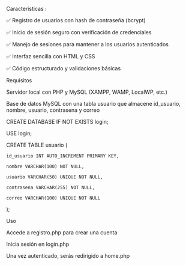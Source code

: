 Características :

✅ Registro de usuarios con hash de contraseña (bcrypt)

✅ Inicio de sesión seguro con verificación de credenciales

✅ Manejo de sesiones para mantener a los usuarios autenticados

✅ Interfaz sencilla con HTML y CSS

✅ Código estructurado y validaciones básicas


Requisitos

Servidor local con PHP y MySQL (XAMPP, WAMP, LocalWP, etc.)

Base de datos MySQL con una tabla usuario que almacene id_usuario, nombre, usuario, contrasena y correo

CREATE DATABASE IF NOT EXISTS login;

USE login;

CREATE TABLE usuario (

    id_usuario INT AUTO_INCREMENT PRIMARY KEY,
    
    nombre VARCHAR(100) NOT NULL,
    
    usuario VARCHAR(50) UNIQUE NOT NULL,
    
    contrasena VARCHAR(255) NOT NULL,
    
    correo VARCHAR(100) UNIQUE NOT NULL
    
);

Uso

Accede a registro.php para crear una cuenta

Inicia sesión en login.php

Una vez autenticado, serás redirigido a home.php

